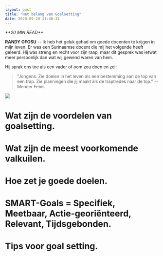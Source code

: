 ```yaml
---
layout: post
title: "Het belang van Goalsetting"
date: 2020-09-20 11:40:31
---
```


<link rel="stylesheet" href="https://cdnjs.cloudflare.com/ajax/libs/font-awesome/4.7.0/css/font-awesome.min.css">
<i class="fa fa-clock-o" aria-hidden="true" style="fontsize:20px"> **20 MIN READ**</i>

**RANDY OFOSU** -- Ik heb het geluk gehad om goede docenten te krijgen in mijn leven. Er was een Surinaamse docent die mij het volgende heeft geleerd. Hij was streng en recht voor zijn raap, maar dit gesprek was ietwat meer persoonlijk dan wat wij gewend waren van hem.

Hij sprak ons toe als een vader of oom zou doen en zei:

> "Jongens. Zie doelen in het leven als een bestemming aan de top van een trap. Zie planningen die jij maakt als de traptredes naar de top."
> --Meneer Febis

<img src="/assets/img/rockystairs.gif">

# Wat zijn de voordelen van goalsetting.
# Wat zijn de meest voorkomende valkuilen.
# Hoe zet je goede doelen.
# SMART-Goals = Specifiek, Meetbaar, Actie-georiënteerd, Relevant, Tijdsgebonden.
# Tips voor goal setting.